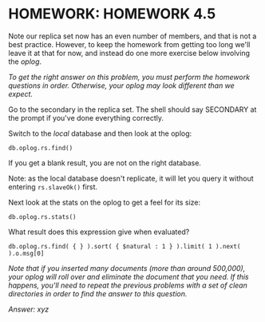 # HOMEWORK: HOMEWORK 4.5
Note our replica set now has an even number of members, and that is not a best practice.
However, to keep the homework from getting too long we'll leave it at that for now, and instead do one more exercise below involving the *oplog*.

*To get the right answer on this problem, you must perform the homework questions in order.
Otherwise, your oplog may look different than we expect.*

Go to the secondary in the replica set. The shell should say SECONDARY at the prompt if you've done everything correctly.

Switch to the *local* database and then look at the oplog:
```
db.oplog.rs.find()
```

If you get a blank result, you are not on the right database.

Note: as the local database doesn't replicate, it will let you query it without entering `rs.slaveOk()` first.

Next look at the stats on the oplog to get a feel for its size:
```
db.oplog.rs.stats()
```

What result does this expression give when evaluated?
```
db.oplog.rs.find( { } ).sort( { $natural : 1 } ).limit( 1 ).next( ).o.msg[0]
```

*Note that if you inserted many documents (more than around 500,000), your oplog will roll over and eliminate the document that you need.
If this happens, you'll need to repeat the previous problems with a set of clean directories in order to find the answer to this question.*

*Answer: xyz*
